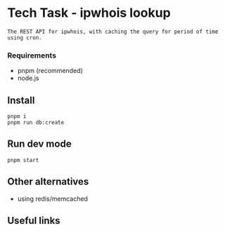 # Tech Task - ipwhois lookup
`The REST API for ipwhois, with caching the query for period of time using cron.`

### Requirements
- pnpm (recommended)
- node.js


## Install
```
pnpm i
pnpm run db:create
```

## Run dev mode
```
pnpm start
```

## Other alternatives
- using redis/memcached

## Useful links